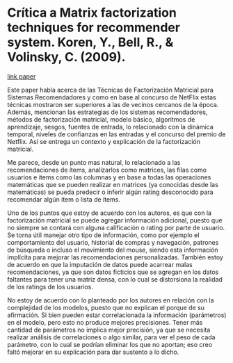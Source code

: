 # Crítica a Matrix factorization techniques for recommender system. Koren, Y., Bell, R., & Volinsky, C. (2009).

[link paper](https://citeseerx.ist.psu.edu/viewdoc/download?doi=10.1.1.441.3234&rep=rep1&type=pdf)

Este paper habla acerca de las Técnicas de Factorización Matricial para Sistemas Recomendadores y como en base al concurso de NetFlix estas técnicas mostraron ser superiores a las de vecinos cercanos de la época. Además, mencionan las estrategias de los sistemas recomendadores, métodos de factorización matricial, modelo básico, algoritmos de aprendizaje, sesgos, fuentes de entrada, lo relacionado con la dinámica temporal, niveles de confianzas en las entradas y el concurso del premio de Netflix. Así se entrega un contexto y explicación de la factorización matricial.

Me parece, desde un punto mas natural, lo relacionado a las recomendaciones de ítems, analizarlos como matrices, las filas como usuarios e ítems como las columnas y en base a todas las operaciones matemáticas que se pueden realizar en matrices (ya conocidas desde las matemáticas) se pueda predecir o inferir algún rating desconocido para recomendar algún ítem o lista de ítems.

Uno de los puntos que estoy de acuerdo con los autores, es que con la factorización matricial se puede agregar información adicional, puesto que no siempre se contará con alguna calificación o rating por parte de usuario. Se torna útil manejar otro tipo de información, como por ejemplo el comportamiento del usuario, historial de compras y navegación, patrones de búsqueda o incluso el movimiento del mouse, siendo esta información implícita para mejorar las recomendaciones personalizadas.
También estoy de acuerdo en que la imputación de datos puede acarrear malas recomendaciones, ya que son datos ficticios que se agregan en los datos faltantes para tener una matriz densa, con lo cual se distorsiona la realidad de los ratings de los usuarios.

No estoy de acuerdo con lo planteado por los autores en relación con la complejidad de los modelos, puesto que no explican el porque de su afirmación. Si bien pueden estar correlacionada la información (parámetros) en el modelo, pero esto no produce mejores precisiones. Tener más cantidad de parámetros no implica mejor precisión, ya que se necesita realizar análisis de correlaciones o algo similar, para ver el peso de cada parámetro, con lo cual se podrían eliminar los que no aportan; eso creo faltó mejorar en su explicación para dar sustento a lo dicho.
